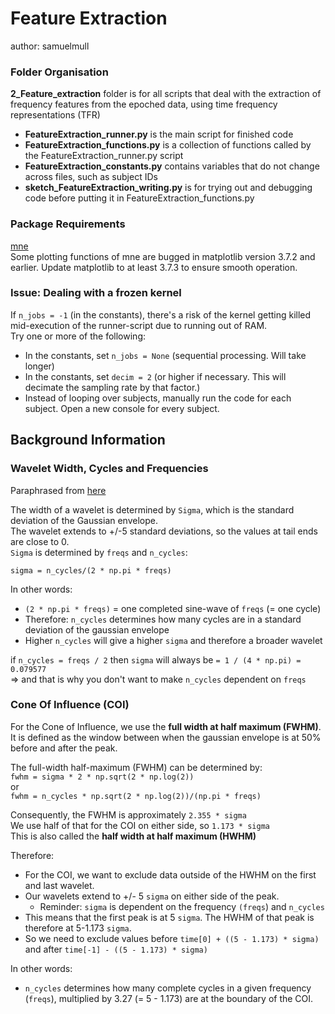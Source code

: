 # Feature Extraction

author: samuelmull

### Folder Organisation

**2_Feature_extraction** folder is for all scripts that deal with the extraction of frequency features from the epoched data, using time frequency representations (TFR)

- **FeatureExtraction_runner.py** is the main script for finished code   
- **FeatureExtraction_functions.py** is a collection of functions called by the FeatureExtraction_runner.py script
- **FeatureExtraction_constants.py** contains variables that do not change across files, such as subject IDs   
- **sketch_FeatureExtraction_writing.py** is for trying out and debugging code before putting it in FeatureExtraction_functions.py   


### Package Requirements

[mne](https://mne.tools/stable/install/index.html)   
Some plotting functions of mne are bugged in matplotlib version 3.7.2 and earlier. Update matplotlib to at least 3.7.3 to ensure smooth operation.


### Issue: Dealing with a frozen kernel

If `n_jobs = -1` (in the constants), there's a risk of the kernel getting killed mid-execution of the runner-script due to running out of RAM.  
Try one or more of the following:  
- In the constants, set `n_jobs = None` (sequential processing. Will take longer)
- In the constants, set `decim = 2` (or higher if necessary. This will decimate the sampling rate by that factor.)
- Instead of looping over subjects, manually run the code for each subject. Open a new console for every subject.
  
## Background Information
### Wavelet Width, Cycles and Frequencies

Paraphrased from [here](https://mne.tools/stable/generated/mne.time_frequency.morlet.html#mne.time_frequency.morlet)  

The width of a wavelet is determined by `Sigma`, which is the standard deviation of the Gaussian envelope.   
The wavelet extends to +/-5 standard deviations, so the values at tail ends are close to 0.   
`Sigma` is determined by `freqs` and `n_cycles`:   
```
sigma = n_cycles/(2 * np.pi * freqs)
```

In other words:  
- `(2 * np.pi * freqs)` = one completed sine-wave of `freqs` (= one cycle)  
- Therefore: `n_cycles` determines how many cycles are in a standard deviation of the gaussian envelope  
- Higher `n_cycles` will give a higher `sigma` and therefore a broader wavelet  


if `n_cycles = freqs / 2` then `sigma` will always be `= 1 / (4 * np.pi) = 0.079577`  
⇒ and that is why you don't want to make `n_cycles` dependent on `freqs`  


### Cone Of Influence (COI)

For the Cone of Influence, we use the **full width at half maximum (FWHM)**.   
It is defined as the window between when the gaussian envelope is at 50% before and after the peak.   

The full-width half-maximum (FWHM) can be determined by:    
`fwhm = sigma * 2 * np.sqrt(2 * np.log(2))`   
    or   
`fwhm = n_cycles * np.sqrt(2 * np.log(2))/(np.pi * freqs)`  
    
Consequently, the FWHM is approximately `2.355 * sigma`    
We use half of that for the COI on either side, so `1.173 * sigma`  
This is also called the **half width at half maximum (HWHM)**  

Therefore:  
- For the COI, we want to exclude data outside of the HWHM on the first and last wavelet.  
- Our wavelets extend to +/- 5 `sigma` on either side of the peak. 
    - Reminder: `sigma` is dependent on the frequency `(freqs`) and `n_cycles`
- This means that the first peak is at 5 `sigma`. The HWHM of that peak is therefore at 5-1.173 `sigma`.
- So we need to exclude values before `time[0] + ((5 - 1.173) * sigma)` and after `time[-1] - ((5 - 1.173) * sigma)`  
    
In other words:  
- `n_cycles` determines how many complete cycles in a given frequency (`freqs`), multiplied by 3.27 (= 5 - 1.173) are at the boundary of the COI.
